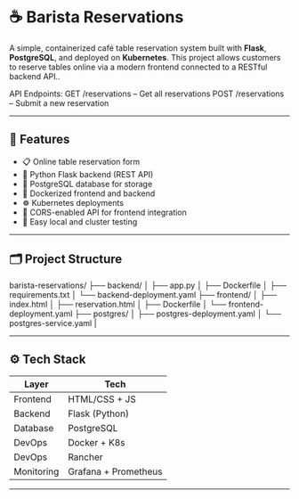 # ☕ Barista Reservations

A simple, containerized café table reservation system built with **Flask**, **PostgreSQL**, and deployed on **Kubernetes**. This project allows customers to reserve tables online via a modern frontend connected to a RESTful backend API..

API Endpoints:
GET /reservations – Get all reservations
POST /reservations – Submit a new reservation

---

## 🚀 Features

- 📋 Online table reservation form
- 🔧 Python Flask backend (REST API)
- 🐘 PostgreSQL database for storage
- 🐳 Dockerized frontend and backend
- ☸️ Kubernetes deployments
- 📡 CORS-enabled API for frontend integration
- 🧪 Easy local and cluster testing

---

## 🗂️ Project Structure

barista-reservations/ ├── backend/ │ ├── app.py │ ├── Dockerfile │ ├── requirements.txt │ └── backend-deployment.yaml ├── frontend/ │ ├── index.html │ ├── reservation.html │ ├── Dockerfile │ └── frontend-deployment.yaml ├── postgres/ │ ├── postgres-deployment.yaml │ └── postgres-service.yaml |


---

## ⚙️ Tech Stack

| Layer        | Tech          |
|--------------|---------------|
| Frontend     | HTML/CSS + JS |
| Backend      | Flask (Python)|
| Database     | PostgreSQL    |
| DevOps       | Docker + K8s  |
| DevOps       | Rancher       |
| Monitoring   | Grafana + Prometheus|

---
